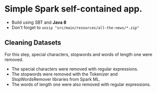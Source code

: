 # Simple Spark self-contained app.
* Build using SBT and **Java 8** 
* Don't forget to `unzip "src/main/resources/all-the-news/*.zip"`

## Cleaning Datasets
For this step, special characters, stopwords and words of length one were removed.

* The special characters were removed with regular expressions.
* The stopwords were removed with the Tokenizer and StopWordsRemover libraries from Spark ML.
* The words of length one were also removed with regular expressions.
